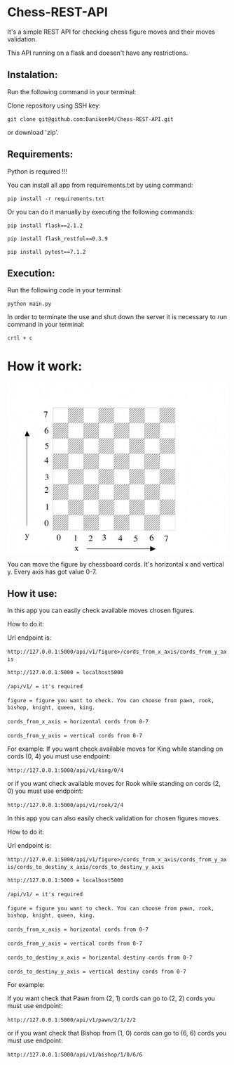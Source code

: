 # Chess-REST-API
It's a simple REST API for checking chess figure moves and their moves validation.

This API running on a flask and doesen't have any restrictions.


## Instalation:

Run the following command in your terminal:

Clone repository using SSH key:

```
git clone git@github.com:Daniken94/Chess-REST-API.git
```
or download 'zip'.

## Requirements:
Python is required !!!


You can install all app from requirements.txt by using command:

```
pip install -r requirements.txt
```
Or you can do it manually by executing the following commands:

```
pip install flask==2.1.2
```
```
pip install flask_restful==0.3.9
```
```
pip install pytest==7.1.2
```

## Execution:

Run the following code in your terminal:

```
python main.py
```
In order to terminate the use and shut down the server it is necessary to run command in your terminal:

```
crtl + c
```

# How it work:


<img src="image/chess-board.jpg" width="1228"/>


You can move the figure by chessboard cords. It's horizontal x and vertical y. Every axis has got value 0-7.

## How it use:

In this app you can easily check available moves chosen figures.

How to do it:

Url endpoint is:

`http://127.0.0.1:5000/api/v1/figure>/cords_from_x_axis/cords_from_y_axis`

```
http://127.0.0.1:5000 = localhost5000

/api/v1/ = it's required

figure = figure you want to check. You can choose from pawn, rook, bishop, knight, queen, king.

cords_from_x_axis = horizontal cords from 0-7

cords_from_y_axis = vertical cords from 0-7
```

For example:
If you want check available moves for King while standing on cords (0, 4) you must use endpoint:

`http://127.0.0.1:5000/api/v1/king/0/4`

or if you want check available moves for Rook while standing on cords (2, 0) you must use endpoint:

`http://127.0.0.1:5000/api/v1/rook/2/4`



In this app you can also easily check validation for chosen figures moves.



How to do it:

Url endpoint is:

`http://127.0.0.1:5000/api/v1/figure>/cords_from_x_axis/cords_from_y_axis/cords_to_destiny_x_axis/cords_to_destiny_y_axis`

```
http://127.0.0.1:5000 = localhost5000

/api/v1/ = it's required

figure = figure you want to check. You can choose from pawn, rook, bishop, knight, queen, king.

cords_from_x_axis = horizontal cords from 0-7

cords_from_y_axis = vertical cords from 0-7

cords_to_destiny_x_axis = horizontal destiny cords from 0-7

cords_to_destiny_y_axis = vertical destiny cords from 0-7
```


For example:

If you want check that Pawn from (2, 1) cords can go to (2, 2) cords you must use endpoint:

`http://127.0.0.1:5000/api/v1/pawn/2/1/2/2`

or if you want check that Bishop from (1, 0) cords can go to (6, 6) cords you must use endpoint:

`http://127.0.0.1:5000/api/v1/bishop/1/0/6/6`

